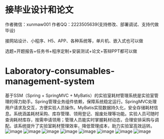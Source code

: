 # 接毕业设计和论文
作者微信：xunmaw001  作者QQ：2223505639(支持修改、部署调试、支持代做毕设)

接网站设计、小程序、H5、APP、各种系统等，单片机、嵌入式也可以做

选题+开题报告+任务书+程序定制+安装测试+论文+答辩PPT都可以做
# Laboratory-consumables-management-system
基于SSM（Spring + SpringMVC + MyBatis）的实验室耗材管理系统是实验室管理的得力助手。Spring管理业务组件依赖，保障系统稳定运行。SpringMVC处理用户请求及交互，方便实验人员操作。MyBatis实现数据持久化，安全存储耗材信息。系统涵盖耗材采购、库存管理、领用登记、报废处理等功能。实验人员可随时查询耗材库存，按需申请领用；管理人员能实时掌握耗材动态，合理安排采购与调配。该系统提升了实验室耗材管理效率，降低管理成本，助力实验室高效运转。
![image](https://github.com/user-attachments/assets/153dbcd5-30b2-4ac2-95b7-e1fa39087338)
![image](https://github.com/user-attachments/assets/a1a26cae-a0cb-46cb-b4ef-b6e58aa6ddfe)
![image](https://github.com/user-attachments/assets/6479eaf4-fc5d-4c4f-9e82-f91368b2efb0)
![image](https://github.com/user-attachments/assets/9a7e2a31-425f-41f4-80ce-1bfbe0f13582)
![image](https://github.com/user-attachments/assets/669bf038-b994-491c-8945-ac636e8a7abb)
![image](https://github.com/user-attachments/assets/33b901f8-fa9e-4363-a8fc-d27ab3f472d1)
![image](https://github.com/user-attachments/assets/f423e997-455d-4df8-8f02-f7ba3858b75f)
![image](https://github.com/user-attachments/assets/f5e483f6-ce3b-4ec4-93af-dcf7f31d0543)
